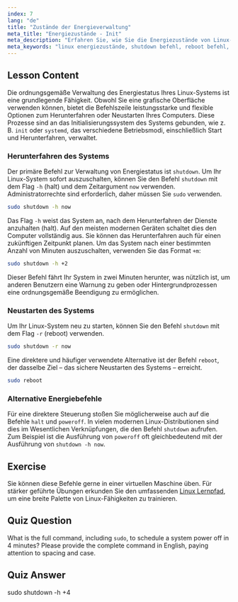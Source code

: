 ```yaml
---
index: 7
lang: "de"
title: "Zustände der Energieverwaltung"
meta_title: "Energiezustände - Init"
meta_description: "Erfahren Sie, wie Sie die Energiezustände von Linux-Systemen verwalten. Dieser Leitfaden behandelt die wesentlichen Befehle zum Herunterfahren, Neustarten und Anhalten, um Ihr Linux-System sicher auszuschalten oder neu zu starten. Meistern Sie diese grundlegenden Linux-Befehle für die Systemadministration."
meta_keywords: "linux energiezustände, shutdown befehl, reboot befehl, halt befehl, poweroff linux, neustart linux, linux systemadministration, linux für anfänger, linux befehle, systemd, init"
---
```


## Lesson Content

Die ordnungsgemäße Verwaltung des Energiestatus Ihres Linux-Systems ist eine grundlegende Fähigkeit. Obwohl Sie eine grafische Oberfläche verwenden können, bietet die Befehlszeile leistungsstarke und flexible Optionen zum Herunterfahren oder Neustarten Ihres Computers. Diese Prozesse sind an das Initialisierungssystem des Systems gebunden, wie z. B. `init` oder `systemd`, das verschiedene Betriebsmodi, einschließlich Start und Herunterfahren, verwaltet.

### Herunterfahren des Systems

Der primäre Befehl zur Verwaltung von Energiestatus ist `shutdown`. Um Ihr Linux-System sofort auszuschalten, können Sie den Befehl `shutdown` mit dem Flag `-h` (halt) und dem Zeitargument `now` verwenden. Administratorrechte sind erforderlich, daher müssen Sie `sudo` verwenden.

```bash
sudo shutdown -h now
```

Das Flag `-h` weist das System an, nach dem Herunterfahren der Dienste anzuhalten (halt). Auf den meisten modernen Geräten schaltet dies den Computer vollständig aus. Sie können das Herunterfahren auch für einen zukünftigen Zeitpunkt planen. Um das System nach einer bestimmten Anzahl von Minuten auszuschalten, verwenden Sie das Format `+m`:

```bash
sudo shutdown -h +2
```

Dieser Befehl fährt Ihr System in zwei Minuten herunter, was nützlich ist, um anderen Benutzern eine Warnung zu geben oder Hintergrundprozessen eine ordnungsgemäße Beendigung zu ermöglichen.

### Neustarten des Systems

Um Ihr Linux-System neu zu starten, können Sie den Befehl `shutdown` mit dem Flag `-r` (reboot) verwenden.

```bash
sudo shutdown -r now
```

Eine direktere und häufiger verwendete Alternative ist der Befehl `reboot`, der dasselbe Ziel – das sichere Neustarten des Systems – erreicht.

```bash
sudo reboot
```

### Alternative Energiebefehle

Für eine direktere Steuerung stoßen Sie möglicherweise auch auf die Befehle `halt` und `poweroff`. In vielen modernen Linux-Distributionen sind dies im Wesentlichen Verknüpfungen, die den Befehl `shutdown` aufrufen. Zum Beispiel ist die Ausführung von `poweroff` oft gleichbedeutend mit der Ausführung von `shutdown -h now`.

## Exercise

Sie können diese Befehle gerne in einer virtuellen Maschine üben. Für stärker geführte Übungen erkunden Sie den umfassenden [Linux Lernpfad](https://labex.io/de/learn/linux), um eine breite Palette von Linux-Fähigkeiten zu trainieren.

## Quiz Question

What is the full command, including `sudo`, to schedule a system power off in 4 minutes? Please provide the complete command in English, paying attention to spacing and case.

## Quiz Answer

sudo shutdown -h +4
